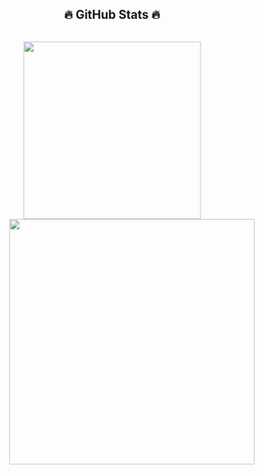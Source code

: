 <h2 align="center">🔥 GitHub Stats 🔥</h2>
<br>
<div align=center>
  <a href="#" title="Trần Đức Duy">
    <img width="314" align="center" src="https://github-readme-stats.vercel.app/api/top-langs/?username=tdduydev&hide=c%23,powershell,Mathematica,Ruby,Objective-C,Objective-C%2b%2b,Cuda&title_color=61dafb&text_color=ffffff&icon_color=61dafb&bg_color=20232a&langs_count=8&layout=compact&border_color=61dafb&hide_border=true" />
  </a>
  <a href="#" title="Trần Đức Duy">
    <img align="right" width="434" src="https://github-readme-stats.vercel.app/api?username=tdduydev&show_icons=true&theme=react&border_color=61dafb&hide_border=true" />
  </a>
</div>
